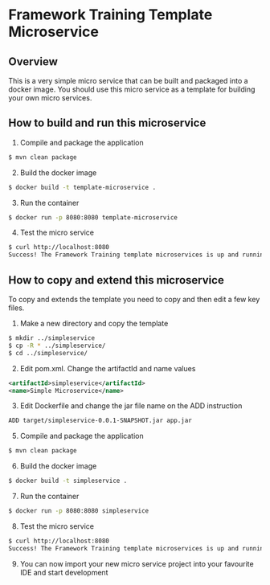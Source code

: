 Framework Training Template Microservice
========================================
Overview
--------
This is a very simple micro service that can be built and packaged into a docker image. You should use this micro service as a template for building your own micro services.

How to build and run this microservice
--------------------------------------

1. Compile and package the application
```sh
$ mvn clean package
```
2. Build the docker image
```sh
$ docker build -t template-microservice .
```
3. Run the container
```sh
$ docker run -p 8080:8080 template-microservice
```
4. Test the micro service
```sh
$ curl http://localhost:8080
Success! The Framework Training template microservices is up and running
```

How to copy and extend this microservice
----------------------------------------
To copy and extends the template you need to copy and then edit a few key files.

1. Make a new directory and copy the template
```sh
$ mkdir ../simpleservice
$ cp -R * ../simpleservice/
$ cd ../simpleservice/
```
2. Edit pom.xml. Change the artifactId and name values
```xml
<artifactId>simpleservice</artifactId>
<name>Simple Microservice</name>
```
3. Edit Dockerfile and change the jar file name on the ADD instruction
```xml
ADD target/simpleservice-0.0.1-SNAPSHOT.jar app.jar
```
5. Compile and package the application
```sh
$ mvn clean package
```
6. Build the docker image
```sh
$ docker build -t simpleservice .
```
7. Run the container
```sh
$ docker run -p 8080:8080 simpleservice
```
8. Test the micro service
```sh
$ curl http://localhost:8080
Success! The Framework Training template microservices is up and running
```
9. You can now import your new micro service project into your favourite IDE and start development

